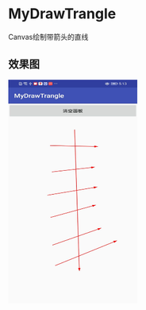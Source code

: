 # MyDrawTrangle
Canvas绘制带箭头的直线 

## 效果图
<img src="https://github.com/881205wzs/MyDrawTrangle/raw/master/default.jpg" height="450" width="260"/>
